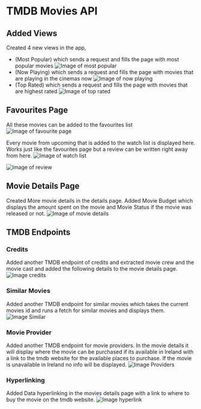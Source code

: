 # TMDB Movies API

## Added Views
Created 4 new views in the app,
* (Most Popular) which sends a request and fills the page with most popular movies
![Image of most popular](https://github.com/MrSpeedy68/MoviesApp/blob/main/images/mostpopular.jpg?raw=true)
* (Now Playing) which sends a request and fills the page with movies that are playing in the cinemas now
![Image of now playing](https://github.com/MrSpeedy68/MoviesApp/blob/main/images/nowplaying.jpg?raw=true)
* (Top Rated) which sends a request and fills the page with movies that are highest rated
![Image of top rated](https://github.com/MrSpeedy68/MoviesApp/blob/main/images/toprated.jpg?raw=true)

## Favourites Page
All these movies can be added to the favourites list
![Image of favourite page](https://github.com/MrSpeedy68/MoviesApp/blob/main/images/favouritepage.jpg?raw=true)

Every movie from upcoming that is added to the watch list is displayed here. Works just like the favourites page but a review can be written right away from here.
![Image of watch list](https://github.com/MrSpeedy68/MoviesApp/blob/main/images/watchlistpage.jpg?raw=true)

![Image of review](https://github.com/MrSpeedy68/MoviesApp/blob/main/images/writereview.jpg?raw=true)

## Movie Details Page
Created More movie details in the details page. Added Movie Budget which displays the amount spent on the movie and Movie Status if 
the movie was released or not.
![Image of movie details](https://github.com/MrSpeedy68/MoviesApp/blob/main/images/detailspage.jpg?raw=true)

## TMDB Endpoints
### Credits
Added another TMDB endpoint of credits and extracted movie crew and the movie cast and added the following details to the movie details page.
![Image credits](https://github.com/MrSpeedy68/MoviesApp/blob/main/images/detailspage.jpg?raw=true)

### Similar Movies
Added another TMDB endpoint for similar movies which takes the current movies id and runs a fetch for similar movies and displays them.
![Image Similar](https://github.com/MrSpeedy68/MoviesApp/blob/main/images/similarmovies.jpg?raw=true)

### Movie Provider
Added another TMDB endpoint for movie providers. In the movie details it will display where the movie can be purchased if its available in Ireland with a link to the tmdb website for the available places to purchase. If the movie is unavailable in Ireland no info will be displayed.
![Image Providers](https://github.com/MrSpeedy68/MoviesApp/blob/main/images/buymovie.jpg?raw=true)

### Hyperlinking
Added Data hyperlinking in the movies details page with a link to where to buy the movie on the tmdb website.
![Image hyperlink](https://github.com/MrSpeedy68/MoviesApp/blob/main/images/buylink.jpg?raw=true)



